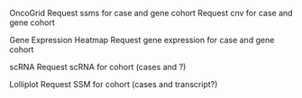 OncoGrid
Request ssms for case and gene cohort
Request cnv for case and gene cohort

Gene Expression Heatmap
Request gene expression for case and gene cohort

scRNA
Request scRNA for cohort (cases and ?)

Lolliplot
Request SSM for cohort (cases and transcript?)



